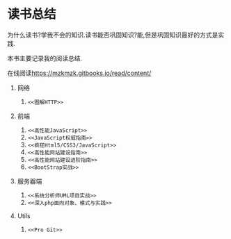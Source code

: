 读书总结
=======

为什么读书?学我不会的知识.读书能否巩固知识?能,但是巩固知识最好的方式是实践.

本书主要记录我的阅读总结.

在线阅读<https://mzkmzk.gitbooks.io/read/content/>

1. 网络
    1. `<<图解HTTP>>`
2. 前端
    1. `<<高性能JavaScript>>`
    2. `<<JavaScript权威指南>>`
    3. `<<疯狂Html5/CSS3/JavaScript>>`
    4. `<<高性能网站建设指南>>`
    5. `<<高性能网站建设进阶指南>>`
    6. `<<BootStrap实战>>`

3. 服务器端
    1. `<<系统分析师UML项目实战>>`
    2. `<<深入php面向对象、模式与实践>>`
4. Utils
    1. `<<Pro Git>>`
